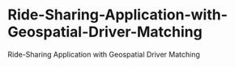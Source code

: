 # Ride-Sharing-Application-with-Geospatial-Driver-Matching
Ride-Sharing Application with Geospatial Driver Matching
